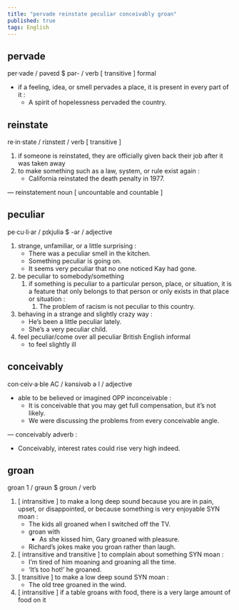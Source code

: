 ```yaml
---
title: "pervade reinstate peculiar conceivably groan"
published: true
tags: English
---
```


## pervade

per‧vade  / pəveɪd  $  pər- /   verb  [ transitive ]   formal 

- if a feeling, idea, or smell pervades a place, it is present in every part of it :  
  - A spirit of hopelessness pervaded the country. 

## reinstate

re‧in‧state  / riɪnsteɪt /   verb  [ transitive ] 

1. if someone is reinstated, they are officially given back their job after it was taken away 
2. to make something such as a law, system, or rule exist again :  
   - California reinstated the death penalty in 1977. 

— reinstatement   noun  [ uncountable and countable ] 
  
## peculiar

pe‧cu‧li‧ar  / pɪkjuliə  $  -ər /   adjective 

1. strange, unfamiliar, or a little surprising :  
   - There was a peculiar smell in the kitchen. 
   - Something peculiar is going on. 
   - It  seems very  peculiar that  no one noticed Kay had gone. 
2. be peculiar to somebody/something   
   1. if something is peculiar to a particular person, place, or situation, it is a feature that only belongs to that person or only exists in that place or situation :  
      1. The problem of racism  is not peculiar to  this country. 
3. behaving in a strange and slightly crazy way :  
   - He’s been a little peculiar lately. 
   - She’s a very peculiar child. 
4. feel peculiar/come over all peculiar   British English   informal   
   - to feel slightly ill 

## conceivably

con‧ceiv‧a‧ble   AC  / kənsivəb ə l /   adjective 

- able to be believed or imagined  OPP  inconceivable :  
  - It is conceivable that  you may get full compensation, but it’s not likely. 
  - We were discussing the problems from  every conceivable  angle. 

— conceivably   adverb :  
  - Conceivably, interest rates could rise very high indeed. 

## groan

groan 1  / ɡrəʊn  $  ɡroʊn /   verb 

1. [ intransitive ]   to make a long deep sound because you are in pain, upset, or disappointed, or because something is very enjoyable  SYN  moan :  
   - The kids all groaned when I switched off the TV. 
   - groan with 
     - As she kissed him, Gary groaned with pleasure. 
   - Richard’s jokes make you groan rather than laugh. 
2. [ intransitive and transitive ]   to complain about something  SYN  moan :  
   - I’m tired of him  moaning and groaning  all the time. 
   - ‘It’s too hot!’ he groaned. 
3. [ transitive ]   to make a low deep sound  SYN  moan :  
   - The old tree groaned in the wind. 
4. [ intransitive ]   if a table groans with food, there is a very large amount of food on it 
 
  